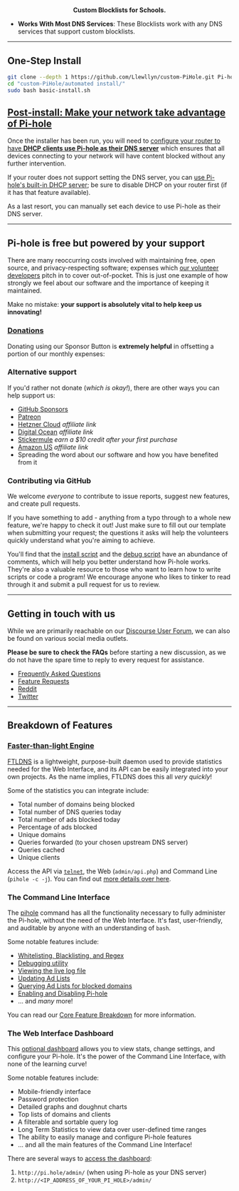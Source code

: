 <!-- markdownlint-configure-file { "MD004": { "style": "consistent" } } -->
<!-- markdownlint-disable MD033 -->
#

<p align="center">
    <strong>Custom Blocklists for Schools.</strong>
</p>
<!-- markdownlint-enable MD033 -->

- **Works With Most DNS Services**: These Blocklists work with any DNS services that support custom blocklists.
-----

## One-Step Install

```bash
git clone --depth 1 https://github.com/Llewllyn/custom-PiHole.git Pi-hole
cd "custom-PiHole/automated install/"
sudo bash basic-install.sh
```

## [Post-install: Make your network take advantage of Pi-hole](https://docs.pi-hole.net/main/post-install/)

Once the installer has been run, you will need to [configure your router to have **DHCP clients use Pi-hole as their DNS server**](https://discourse.pi-hole.net/t/how-do-i-configure-my-devices-to-use-pi-hole-as-their-dns-server/245) which ensures that all devices connecting to your network will have content blocked without any further intervention.

If your router does not support setting the DNS server, you can [use Pi-hole's built-in DHCP server](https://discourse.pi-hole.net/t/how-do-i-use-pi-holes-built-in-dhcp-server-and-why-would-i-want-to/3026); be sure to disable DHCP on your router first (if it has that feature available).

As a last resort, you can manually set each device to use Pi-hole as their DNS server.

-----

## Pi-hole is free but powered by your support

There are many reoccurring costs involved with maintaining free, open source, and privacy-respecting software; expenses which [our volunteer developers](https://github.com/orgs/pi-hole/people) pitch in to cover out-of-pocket. This is just one example of how strongly we feel about our software and the importance of keeping it maintained.

Make no mistake: **your support is absolutely vital to help keep us innovating!**

### [Donations](https://pi-hole.net/donate)

Donating using our Sponsor Button is **extremely helpful** in offsetting a portion of our monthly expenses:

### Alternative support

If you'd rather not donate (_which is okay!_), there are other ways you can help support us:

- [GitHub Sponsors](https://github.com/sponsors/pi-hole/)
- [Patreon](https://patreon.com/pihole)
- [Hetzner Cloud](https://hetzner.cloud/?ref=7aceisRX3AzA) _affiliate link_
- [Digital Ocean](https://www.digitalocean.com/?refcode=344d234950e1) _affiliate link_
- [Stickermule](https://www.stickermule.com/unlock?ref_id=9127301701&utm_medium=link&utm_source=invite) _earn a $10 credit after your first purchase_
- [Amazon US](http://www.amazon.com/exec/obidos/redirect-home/pihole09-20) _affiliate link_
- Spreading the word about our software and how you have benefited from it

### Contributing via GitHub

We welcome _everyone_ to contribute to issue reports, suggest new features, and create pull requests.

If you have something to add - anything from a typo through to a whole new feature, we're happy to check it out! Just make sure to fill out our template when submitting your request; the questions it asks will help the volunteers quickly understand what you're aiming to achieve.

You'll find that the [install script](https://github.com/pi-hole/pi-hole/blob/master/automated%20install/basic-install.sh) and the [debug script](https://github.com/pi-hole/pi-hole/blob/master/advanced/Scripts/piholeDebug.sh) have an abundance of comments, which will help you better understand how Pi-hole works. They're also a valuable resource to those who want to learn how to write scripts or code a program! We encourage anyone who likes to tinker to read through it and submit a pull request for us to review.

-----

## Getting in touch with us

While we are primarily reachable on our [Discourse User Forum](https://discourse.pi-hole.net/), we can also be found on various social media outlets.

**Please be sure to check the FAQs** before starting a new discussion, as we do not have the spare time to reply to every request for assistance.

- [Frequently Asked Questions](https://discourse.pi-hole.net/c/faqs)
- [Feature Requests](https://discourse.pi-hole.net/c/feature-requests?order=votes)
- [Reddit](https://www.reddit.com/r/pihole/)
- [Twitter](https://twitter.com/The_Pi_hole)

-----

## Breakdown of Features

### [Faster-than-light Engine](https://github.com/pi-hole/ftl)

[FTLDNS](https://github.com/pi-hole/ftl) is a lightweight, purpose-built daemon used to provide statistics needed for the Web Interface, and its API can be easily integrated into your own projects. As the name implies, FTLDNS does this all *very quickly*!

Some of the statistics you can integrate include:

- Total number of domains being blocked
- Total number of DNS queries today
- Total number of ads blocked today
- Percentage of ads blocked
- Unique domains
- Queries forwarded (to your chosen upstream DNS server)
- Queries cached
- Unique clients

Access the API via [`telnet`](https://github.com/pi-hole/FTL), the Web (`admin/api.php`) and Command Line (`pihole -c -j`). You can find out [more details over here](https://discourse.pi-hole.net/t/pi-hole-api/1863).

### The Command Line Interface

The [pihole](https://docs.pi-hole.net/core/pihole-command/) command has all the functionality necessary to fully administer the Pi-hole, without the need of the Web Interface. It's fast, user-friendly, and auditable by anyone with an understanding of `bash`.

Some notable features include:

- [Whitelisting, Blacklisting, and Regex](https://docs.pi-hole.net/core/pihole-command/#whitelisting-blacklisting-and-regex)
- [Debugging utility](https://docs.pi-hole.net/core/pihole-command/#debugger)
- [Viewing the live log file](https://docs.pi-hole.net/core/pihole-command/#tail)
- [Updating Ad Lists](https://docs.pi-hole.net/core/pihole-command/#gravity)
- [Querying Ad Lists for blocked domains](https://docs.pi-hole.net/core/pihole-command/#query)
- [Enabling and Disabling Pi-hole](https://docs.pi-hole.net/core/pihole-command/#enable-disable)
- ... and *many* more!

You can read our [Core Feature Breakdown](https://docs.pi-hole.net/core/pihole-command/#pi-hole-core) for more information.

### The Web Interface Dashboard

This [optional dashboard](https://github.com/pi-hole/AdminLTE) allows you to view stats, change settings, and configure your Pi-hole. It's the power of the Command Line Interface, with none of the learning curve!

Some notable features include:

- Mobile-friendly interface
- Password protection
- Detailed graphs and doughnut charts
- Top lists of domains and clients
- A filterable and sortable query log
- Long Term Statistics to view data over user-defined time ranges
- The ability to easily manage and configure Pi-hole features
- ... and all the main features of the Command Line Interface!

There are several ways to [access the dashboard](https://discourse.pi-hole.net/t/how-do-i-access-pi-holes-dashboard-admin-interface/3168):

1. `http://pi.hole/admin/` (when using Pi-hole as your DNS server)
2. `http://<IP_ADDRESS_OF_YOUR_PI_HOLE>/admin/`
